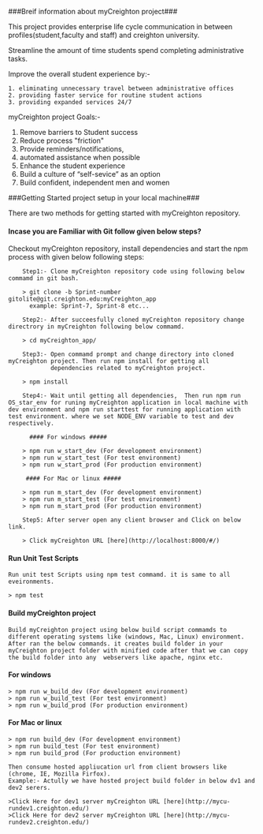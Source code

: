 ###Breif information about myCreighton project###

This project provides enterprise life cycle communication in between profiles(student,faculty and staff) and 
creighton university.

Streamline the amount of time students spend completing administrative tasks.

 Improve the overall student experience by:-
 
	1. eliminating unnecessary travel between administrative offices
	2. providing faster service for routine student actions
	3. providing expanded services 24/7

myCreighton project Goals:-

1. Remove barriers to Student success
2. Reduce process "friction"
3. Provide reminders/notifications,
4. automated assistance when possible
5. Enhance the student experience
6. Build a culture of “self-sevice” as an option
7. Build confident, independent men and women


###Getting Started project setup in your local machine###

There are two methods for getting started with myCreighton repository.

#### Incase you are Familiar with Git follow given below steps? #####
Checkout myCreighton repository, install dependencies and start the npm process with given below following steps:

```
	Step1:- Clone myCreighton repository code using following below commamd in git bash.

	> git clone -b Sprint-number gitolite@git.creighton.edu:myCreighton_app 
	  example: Sprint-7, Sprint-8 etc...

	Step2:- After succeesfully cloned myCreighton repository change directrory in myCreighton following below commamd.

	> cd myCreighton_app/

	Step3:- Open commamd prompt and change directory into cloned myCreighton project. Then run npm install for getting all 
			dependencies related to myCreighton project.

	> npm install

	Step4:- Wait until getting all dependencies,  Then run npm run OS_star_env for runing myCreighton application in local machine with dev environment and npm run starttest for running application with test environment. where we set NODE_ENV variable to test and dev respectively.

      #### For windows #####

	> npm run w_start_dev (For development environment)
	> npm run w_start_test (For test environment)
	> npm run w_start_prod (For production environment)

	 #### For Mac or linux #####

	> npm run m_start_dev (For development environment)
	> npm run m_start_test (For test environment)
	> npm run m_start_prod (For production environment)

	Step5: After server open any client browser and Click on below link.

	> Click myCreighton URL [here](http://localhost:8000/#/)

```

#### Run Unit Test Scripts #####

	Run unit test Scripts using npm test commamd. it is same to all eveironments.
    
    > npm test	

#### Build myCreighton project #####

	Build myCreighton project using below build script commamds to different operating systems like (windows, Mac, Linux) environment.
	After ran the below commands. it creates build folder in your myCreighton project folder with minified code after that we can copy the build folder into any  webservers like apache, nginx etc.

#### For windows #####

	> npm run w_build_dev (For development environment)
	> npm run w_build_test (For test environment)
	> npm run w_build_prod (For production environment)

 #### For Mac or linux #####

	> npm run build_dev (For development environment)
	> npm run build_test (For test environment)
	> npm run build_prod (For production environment)
    
	Then consume hosted appliucation url from client browsers like (chrome, IE, Mozilla Firfox). 
	Example:- Actully we have hosted project build folder in below dv1 and dev2 serers.

	>Click Here for dev1 server myCreighton URL [here](http://mycu-rundev1.creighton.edu/)
	>Click Here for dev2 server myCreighton URL [here](http://mycu-rundev2.creighton.edu/)